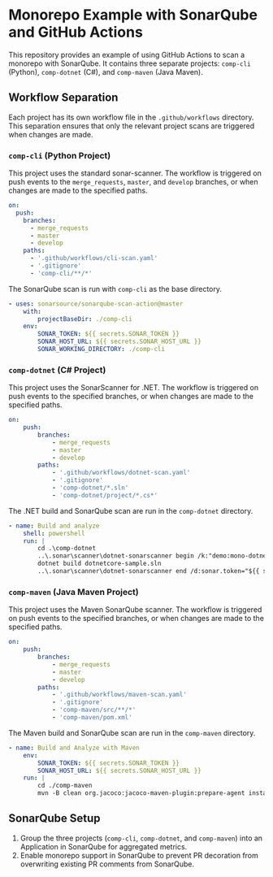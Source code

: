 # Monorepo Example with SonarQube and GitHub Actions

This repository provides an example of using GitHub Actions to scan a monorepo with SonarQube. It contains three separate projects: `comp-cli` (Python), `comp-dotnet` (C#), and `comp-maven` (Java Maven).

## Workflow Separation

Each project has its own workflow file in the `.github/workflows` directory. This separation ensures that only the relevant project scans are triggered when changes are made.

### `comp-cli` (Python Project)

This project uses the standard sonar-scanner. The workflow is triggered on push events to the `merge_requests`, `master`, and `develop` branches, or when changes are made to the specified paths.
```yaml
on:
  push:
    branches:
      - merge_requests
      - master
      - develop
    paths:
      - '.github/workflows/cli-scan.yaml'
      - '.gitignore'
      - 'comp-cli/**/*'
```

The SonarQube scan is run with `comp-cli` as the base directory.

```yaml
- uses: sonarsource/sonarqube-scan-action@master
    with: 
        projectBaseDir: ./comp-cli
    env:
        SONAR_TOKEN: ${{ secrets.SONAR_TOKEN }}
        SONAR_HOST_URL: ${{ secrets.SONAR_HOST_URL }}
        SONAR_WORKING_DIRECTORY: ./comp-cli
```

### `comp-dotnet` (C# Project)

This project uses the SonarScanner for .NET. The workflow is triggered on push events to the specified branches, or when changes are made to the specified paths.
```yaml
on:
    push:
        branches:
            - merge_requests
            - master
            - develop
        paths:
            - '.github/workflows/dotnet-scan.yaml'
            - '.gitignore'
            - 'comp-dotnet/*.sln'
            - 'comp-dotnet/project/*.cs*'
```
The .NET build and SonarQube scan are run in the `comp-dotnet` directory.
```yaml
- name: Build and analyze
    shell: powershell
    run: |
        cd .\comp-dotnet
        ..\.sonar\scanner\dotnet-sonarscanner begin /k:"demo:mono-dotnet" /n:"Monorepo .Net Core" /d:sonar.token="${{ secrets.SONAR_TOKEN }}" /d:sonar.host.url="${{ secrets.SONAR_HOST_URL }}"
        dotnet build dotnetcore-sample.sln
        ..\.sonar\scanner\dotnet-sonarscanner end /d:sonar.token="${{ secrets.SONAR_TOKEN }}"
```
### `comp-maven` (Java Maven Project)

This project uses the Maven SonarQube scanner. The workflow is triggered on push events to the specified branches, or when changes are made to the specified paths.
```yaml
on:
    push:
        branches:
            - merge_requests
            - master
            - develop
        paths:
            - '.github/workflows/maven-scan.yaml'
            - '.gitignore'
            - 'comp-maven/src/**/*'
            - 'comp-maven/pom.xml'
```
The Maven build and SonarQube scan are run in the `comp-maven` directory.
```yaml
- name: Build and Analyze with Maven
    env:
        SONAR_TOKEN: ${{ secrets.SONAR_TOKEN }}
        SONAR_HOST_URL: ${{ secrets.SONAR_HOST_URL }}
    run: |
        cd ./comp-maven
        mvn -B clean org.jacoco:jacoco-maven-plugin:prepare-agent install org.jacoco:jacoco-maven-plugin:report sonar:sonar
```

## SonarQube Setup

1. Group the three projects (`comp-cli`, `comp-dotnet`, and `comp-maven`) into an Application in SonarQube for aggregated metrics.
2. Enable monorepo support in SonarQube to prevent PR decoration from overwriting existing PR comments from SonarQube.
